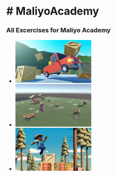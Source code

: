 <!DOCTYPE html>
<html>
<head>
</head>
<body>

<h1># MaliyoAcademy</h1>

<h3> All Excercises for Maliyo Academy </h3>
<ul>
<div class="grid-container">
  <div class="item1"><li><a href="/Project1"> <img src="/Project1/Driving-Simulation-1.png" alt="Driving Simulator" width="200"/></a></li></div>
  <div class="item2"><li><a href="/Project2"> <img src="/Project2/Feed-the-animal.png" alt="Feed The Animals" width="200"/></a></li></div>
  <div class="item3"><li><a href="/Project3"> <img src="/Project3/Run-Jump.png" alt="Run Jump" width="200"/></a></li></div>  
  <!--<div class="item4"><li><a href="/Project4"> <img src="/Project1/Driving-Simulation-1.png" alt="Driving Simulator" width="200"/></a></li></div>
  <div class="item5"><li><a href="/Project5"> <img src="/Project1/Driving-Simulation-1.png" alt="Driving Simulator" width="200"/></a></li></div>
  <div class="item6"><li><a href="/Project6"> <img src="/Project1/Driving-Simulation-1.png" alt="Driving Simulator" width="200"/></a></li></div>
  <div class="item7"><li><a href="/Project7"> <img src="/Project1/Driving-Simulation-1.png" alt="Driving Simulator" width="200"/></a></li></div>
  <div class="item8"><li><a href="/Project8"> <img src="/Project1/Driving-Simulation-1.png" alt="Driving Simulator" width="200"/></a></li></div>
  <div class="item9"><li><a href="/Project9"> <img src="/Project1/Driving-Simulation-1.png" alt="Driving Simulator" width="200"/></a></li></div> -->
</div>
 
 <ul>

</body>
</html>
